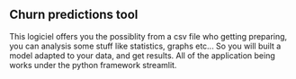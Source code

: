 ## Churn predictions tool 

This logiciel offers you the possiblity from a csv file who getting preparing,
you can analysis some stuff like statistics, graphs etc... So you will built a 
model adapted to your data, and get results. All of the application being works under
the python framework streamlit.  


